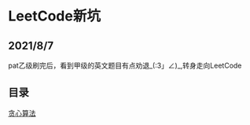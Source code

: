 # LeetCode新坑
## 2021/8/7
pat乙级刷完后，看到甲级的英文题目有点劝退_(:3」∠)_,转身走向LeetCode&emsp;<br>
## 目录
[贪心算法](./贪心算法.md)
